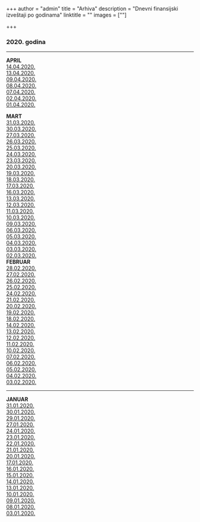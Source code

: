 +++
author = "admin"
title = "Arhiva"
description = "Dnevni finansijski izveštaji po godinama"
linktitle = ""
images = [""]

+++

### 2020. godina

---

**APRIL**  
[14.04.2020.](/docs/finansijski_izvestaji/dfi/2020/04/20200414.pdf)  
[13.04.2020.](/docs/finansijski_izvestaji/dfi/2020/04/20200413.pdf)  
[09.04.2020.](/docs/finansijski_izvestaji/dfi/2020/04/20200409.pdf)  
[08.04.2020.](/docs/finansijski_izvestaji/dfi/2020/04/20200408.pdf)  
[07.04.2020.](/docs/finansijski_izvestaji/dfi/2020/04/20200407.pdf)  
[02.04.2020.](/docs/finansijski_izvestaji/dfi/2020/04/20200402.pdf)  
[01.04.2020.](/docs/finansijski_izvestaji/dfi/2020/04/20200401.pdf)

**MART**  
[31.03.2020.](/docs/finansijski_izvestaji/dfi/2020/03/20200331.pdf)  
[30.03.2020.](/docs/finansijski_izvestaji/dfi/2020/03/20200330.pdf)  
[27.03.2020.](/docs/finansijski_izvestaji/dfi/2020/03/20200327.pdf)  
[26.03.2020.](/docs/finansijski_izvestaji/dfi/2020/03/20200326.pdf)  
[25.03.2020.](/docs/finansijski_izvestaji/dfi/2020/03/20200325.pdf)  
[24.03.2020.](/docs/finansijski_izvestaji/dfi/2020/03/20200324.pdf)  
[23.03.2020.](/docs/finansijski_izvestaji/dfi/2020/03/20200323.pdf)  
[20.03.2020.](/docs/finansijski_izvestaji/dfi/2020/03/20200320.pdf)  
[19.03.2020.](/docs/finansijski_izvestaji/dfi/2020/03/20200319.pdf)  
[18.03.2020.](/docs/finansijski_izvestaji/dfi/2020/03/20200318.pdf)  
[17.03.2020.](/docs/finansijski_izvestaji/dfi/2020/03/20200317.pdf)  
[16.03.2020.](/docs/finansijski_izvestaji/dfi/2020/03/20200316.pdf)  
[13.03.2020.](/docs/finansijski_izvestaji/dfi/2020/03/20200313.pdf)  
[12.03.2020.](/docs/finansijski_izvestaji/dfi/2020/03/20200312.pdf)  
[11.03.2020.](/docs/finansijski_izvestaji/dfi/2020/03/20200311.pdf)  
[10.03.2020.](/docs/finansijski_izvestaji/dfi/2020/03/20200310.pdf)  
[09.03.2020.](/docs/finansijski_izvestaji/dfi/2020/03/20200309.pdf)  
[06.03.2020.](/docs/finansijski_izvestaji/dfi/2020/03/20200306.pdf)  
[05.03.2020.](/docs/finansijski_izvestaji/dfi/2020/03/20200305.pdf)  
[04.03.2020.](/docs/finansijski_izvestaji/dfi/2020/03/20200304.pdf)  
[03.03.2020.](/docs/finansijski_izvestaji/dfi/2020/03/20200303.pdf)  
[02.03.2020.](/docs/finansijski_izvestaji/dfi/2020/03/20200302.pdf)  
**FEBRUAR**  
[28.02.2020.](/docs/finansijski_izvestaji/dfi/2020/02/20200228.pdf)  
[27.02.2020.](/docs/finansijski_izvestaji/dfi/2020/02/20200227.pdf)  
[26.02.2020.](/docs/finansijski_izvestaji/dfi/2020/02/20200226.pdf)  
[25.02.2020.](/docs/finansijski_izvestaji/dfi/2020/02/20200225.pdf)  
[24.02.2020.](/docs/finansijski_izvestaji/dfi/2020/02/20200224.pdf)  
[21.02.2020.](/docs/finansijski_izvestaji/dfi/2020/02/20200221.pdf)  
[20.02.2020.](/docs/finansijski_izvestaji/dfi/2020/02/20200220.pdf)  
[19.02.2020.](/docs/finansijski_izvestaji/dfi/2020/02/20200219.pdf)  
[18.02.2020.](/docs/finansijski_izvestaji/dfi/2020/02/20200218.pdf)  
[14.02.2020.](/docs/finansijski_izvestaji/dfi/2020/02/20200214.pdf)  
[13.02.2020.](/docs/finansijski_izvestaji/dfi/2020/02/20200213.pdf)  
[12.02.2020.](/docs/finansijski_izvestaji/dfi/2020/02/20200212.pdf)  
[11.02.2020.](/docs/finansijski_izvestaji/dfi/2020/02/20200211.pdf)  
[10.02.2020.](/docs/finansijski_izvestaji/dfi/2020/02/20200210.pdf)  
[07.02.2020.](/docs/finansijski_izvestaji/dfi/2020/02/20200207.pdf)  
[06.02.2020.](/docs/finansijski_izvestaji/dfi/2020/02/20200206.pdf)  
[05.02.2020.](/docs/finansijski_izvestaji/dfi/2020/02/20200205.pdf)  
[04.02.2020.](/docs/finansijski_izvestaji/dfi/2020/02/20200204.pdf)  
[03.02.2020.](/docs/finansijski_izvestaji/dfi/2020/02/20200203.pdf)

---

**JANUAR**  
[31.01.2020.](/docs/finansijski_izvestaji/dfi/2020/01/20200131.pdf)  
[30.01.2020.](/docs/finansijski_izvestaji/dfi/2020/01/20200130.pdf)  
[29.01.2020.](/docs/finansijski_izvestaji/dfi/2020/01/20200129.pdf)  
[27.01.2020.](/docs/finansijski_izvestaji/dfi/2020/01/20200127.pdf)  
[24.01.2020.](/docs/finansijski_izvestaji/dfi/2020/01/20200124.pdf)  
[23.01.2020.](/docs/finansijski_izvestaji/dfi/2020/01/20200123.pdf)  
[22.01.2020.](/docs/finansijski_izvestaji/dfi/2020/01/20200122.pdf)  
[21.01.2020.](/docs/finansijski_izvestaji/dfi/2020/01/20200121.pdf)  
[20.01.2020.](/docs/finansijski_izvestaji/dfi/2020/01/20200120.pdf)  
[17.01.2020.](/docs/finansijski_izvestaji/dfi/2020/01/20200117.pdf)  
[16.01.2020.](/docs/finansijski_izvestaji/dfi/2020/01/20200116.pdf)  
[15.01.2020.](/docs/finansijski_izvestaji/dfi/2020/01/20200115.pdf)  
[14.01.2020.](/docs/finansijski_izvestaji/dfi/2020/01/20200114.pdf)  
[13.01.2020.](/docs/finansijski_izvestaji/dfi/2020/01/20200113.pdf)  
[10.01.2020.](/docs/finansijski_izvestaji/dfi/2020/01/20200110.pdf)  
[09.01.2020.](/docs/finansijski_izvestaji/dfi/2020/01/20200109.pdf)  
[08.01.2020.](/docs/finansijski_izvestaji/dfi/2020/01/20200108.pdf)  
[03.01.2020.](/docs/finansijski_izvestaji/dfi/2020/01/20200103.pdf)
